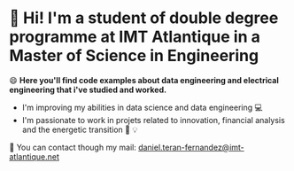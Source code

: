 # :wave: Hi! I'm a student of double degree programme at IMT Atlantique in a Master of Science in Engineering

:smile: **Here you'll find code examples about data engineering and electrical engineering that i've studied and worked.**
- I'm improving my abilities in data science and data engineering :computer:
- I'm passionate to work in projets related to innovation, financial analysis and the energetic transition  :book: :bulb:

:email: You can contact though my mail: daniel.teran-fernandez@imt-atlantique.net

